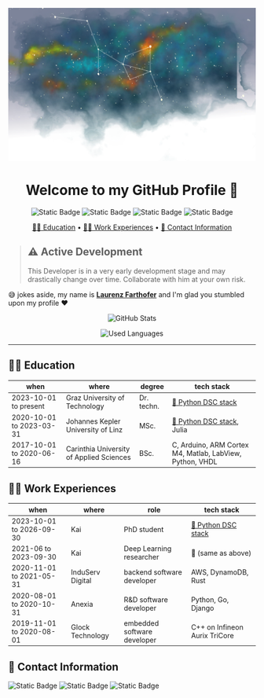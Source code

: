 ![banner image of stars](https://github.com/LaurenzBeck/LaurenzBeck/blob/main/stars-header.svg)

<h1 align="center">
    Welcome to my GitHub Profile 👋
</h1>

<p align="center">
    <img alt="Static Badge" src="https://img.shields.io/badge/%F0%9F%A7%91%E2%80%8D%F0%9F%8E%93%20PhD-student-yellow">
    <img alt="Static Badge" src="https://img.shields.io/badge/%F0%9F%A6%80%20aspiring-rustacean-red">
    <img alt="Static Badge" src="https://img.shields.io/badge/%F0%9F%90%8D%20senior-pythonista-green">
    <img alt="Static Badge" src="https://img.shields.io/badge/%F0%9F%8E%AE%20hopeless-game%20developer-purple">
</p>

<p align="center">
  <a href="https://github.com/LaurenzBeck#-education">🧑‍🏫 Education</a> •
  <a href="https://github.com/LaurenzBeck#-work-experiences">🧑‍💻 Work Experiences</a> •
  <a href="https://github.com/LaurenzBeck#-contact-information">📧 Contact Information</a>
</p>

> ## ⚠️ Active Development
> This Developer is in a very early development stage and may drastically change over time. Collaborate with him at your own risk.

😅 jokes aside, my name is [**Laurenz Farthofer**](https://orcid.org/0000-0003-1477-1327) and I'm glad you stumbled upon my profile ❤️

<p align="center">
  <img alt="GitHub Stats" src="https://github-readme-stats.vercel.app/api?username=laurenzbeck&show_icons=true&theme=ambient_gradient">
</p>

<p align="center">
  <img alt="Used Languages" src="https://github-readme-stats.vercel.app/api/top-langs/?username=laurenzbeck&layout=donut-vertical">
</p>

---

## 🧑‍🏫 Education

| when                     | where                                    | degree     | tech stack                                                                                |
| ------------------------ | ---------------------------------------- | ---------- | ----------------------------------------------------------------------------------------- |
| 2023-10-01 to present    | Graz University of Technology            | Dr. techn. | [🐍 Python DSC stack](https://github.com/stars/LaurenzBeck/lists/python-dsc-stack)        |
| 2020-10-01 to 2023-03-31 | Johannes Kepler University of Linz       | MSc.       | [🐍 Python DSC stack](https://github.com/stars/LaurenzBeck/lists/python-dsc-stack), Julia |
| 2017-10-01 to 2020-06-16 | Carinthia University of Applied Sciences | BSc.       | C, Arduino, ARM Cortex M4, Matlab, LabView, Python, VHDL                                  |

## 🧑‍💻 Work Experiences

| when                     | where            | role                        | tech stack                                                                          |
| ------------------------ | ---------------- | --------------------------- | ----------------------------------------------------------------------------------- |
| 2023-10-01 to 2026-09-30 | Kai              | PhD student                 | [🐍 Python DSC stack](https://github.com/stars/LaurenzBeck/lists/python-dsc-stack) |
| 2021-06 to 2023-09-30    | Kai              | Deep Learning researcher    | 🤫 (same as above)                                                                 |
| 2020-11-01 to 2021-05-31 | InduServ Digital | backend software developer  | AWS, DynamoDB, Rust                                                                 |
| 2020-08-01 to 2020-10-31 | Anexia           | R&D software developer      | Python, Go, Django                                                                  |
| 2019-11-01 to 2020-08-01 | Glock Technology | embedded software developer | C++ on Infineon Aurix TriCore                                                       |

## 📧 Contact Information

<img alt="Static Badge" src="https://img.shields.io/badge/orcid-0000000314771327-green?logo=orcid&link=https%3A%2F%2Forcid.org%2F0000-0003-1477-1327">
<img alt="Static Badge" src="https://img.shields.io/badge/Linkedin-Laurenz%20Farthofer-blue?logo=linkedin&link=https%3A%2F%2Fwww.linkedin.com%2Fin%2Flaurenz-farthofer-50156b219%2F">
<img alt="Static Badge" src="https://img.shields.io/badge/email-laurenz%40hey.com-blue?logo=hey&link=mailto%3Alaurenz%40hey.com">
